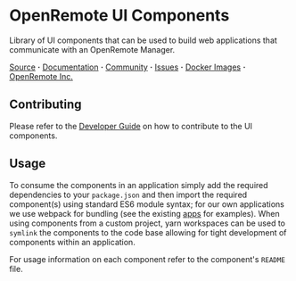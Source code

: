 # OpenRemote UI Components

Library of UI components that can be used to build web applications that communicate with an OpenRemote Manager.

[Source](https://github.com/openremote/openremote) **·** [Documentation](https://github.com/openremote/openremote/wiki) **·** [Community](https://groups.google.com/forum/#!forum/openremotecommunity) **·** [Issues](https://github.com/openremote/openremote/issues) **·** [Docker Images](https://hub.docker.com/u/openremote/) **·** [OpenRemote Inc.](https://openremote.io)

## Contributing
Please refer to the [Developer Guide](https://github.com/openremote/openremote/wiki/Developer-Guide%3A-Working-on-the-UI) on how to contribute to the UI components.

## Usage
To consume the components in an application simply add the required dependencies to your `package.json` and then import the required component(s) using standard ES6 module syntax; for our own applications we use webpack for bundling (see the existing [apps](../apps) for examples). When using components from a custom project, yarn workspaces can be used to `symlink` the components to the code base allowing for tight development of components within an application.

For usage information on each component refer to the component's `README` file.
